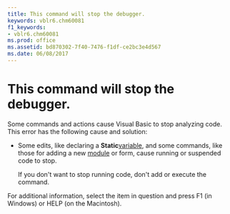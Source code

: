 ```yaml
---
title: This command will stop the debugger.
keywords: vblr6.chm60081
f1_keywords:
- vblr6.chm60081
ms.prod: office
ms.assetid: bd870302-7f40-7476-f1df-ce2bc3e4d567
ms.date: 06/08/2017
---
```



# This command will stop the debugger.

Some commands and actions cause Visual Basic to stop analyzing code. This error has the following cause and solution:



- Some edits, like declaring a  **Static**[variable](../../Glossary/vbe-glossary.md#variable), and some commands, like those for adding a new [module](../../Glossary/vbe-glossary.md#module) or form, cause running or suspended code to stop.
    
    If you don't want to stop running code, don't add or execute the command.
    

For additional information, select the item in question and press F1 (in Windows) or HELP (on the Macintosh).

